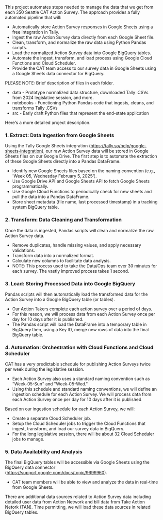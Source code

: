 This project automates steps needed to manage the data that we get from each 350 Seattle CAT Action Survey. The approach provides a fully automated pipeline that will:
 - Automatically store Action Survey responses in Google Sheets using a free integration in Tally.
 - Ingest the raw Action Survey data directly from each Google Sheet file.
 - Clean, transform, and normalize the raw data using Python Pandas scripts.
 - Load the normalized Action Survey data into Google BigQuery tables.
 - Automate the ingest, transform, and load process using Google Cloud Functions and Cloud Scheduler.
 - Provide the CAT team access to our survey data in Google Sheets using a Google Sheets data connector for BigQuery.

PLEASE NOTE: Brief description of files in each folder.
 - data - Prototype normalized data structure, downloaded Tally .CSVs from 2024 legislative session, and more.
 - notebooks - Functioning Python Pandas code that ingests, cleans, and transforms Tally .CSVs
 - src - Early draft Python files that represent the end-state application

Here's a more detailed project description.

### 1. Extract: Data Ingestion from Google Sheets
Using the Tally Google Sheets integration (https://tally.so/help/google-sheets-integration), our raw Action Survey data will be stored in Google Sheets files on our Google Drive. The first step is to automate the extraction of these Google Sheets directly into a Pandas DataFrame. 
 - Identify new Google Sheets files based on the naming convention (e.g., 'Week 05, Wednesday February 5, 2025').
 - Use Google Drive API and Google Sheets API to fetch Google Sheets programmatically.
 - Use Google Cloud Functions to periodically check for new sheets and pull the data into a Pandas DataFrame.
 - Store sheet metadata (file name, last processed timestamp) in a tracking system BigQuery table.

### 2. Transform: Data Cleaning and Transformation
Once the data is ingested, Pandas scripts will clean and normalize the raw Action Survey data.
 - Remove duplicates, handle missing values, and apply necessary validations.
 - Transform data into a normalized format.
 - Calculate new columns to facilitate data analysis.
 - NOTE: This process used to take the Data/Ops team over 30 minutes for each survey. The vastly improved process takes 1 second.

### 3. Load: Storing Processed Data into Google BigQuery
Pandas scripts will then automatically load the transformed data for the Action Survey into a Google BigQuery table (or tables).
 - Our Action Takers complete each action survey over a period of days.
 - For this reason, we will process data from each Action Survey once per day for 10 days after it is published.
 - The Pandas script will load the DataFrame into a temporary table in BigQuery then, using a Key ID, merge new rows of data into the final BigQuery table.

### 4. Automation: Orchestration with Cloud Functions and Cloud Scheduler
CAT has a very predictable schedule for publishing Action Surveys twice per week during the legislative session. 
 - Each Action Survey also uses a standard naming convention such as "Week-05-Sun" and "Week-05-Wed."
 - Using this schedule and standard naming conventions, we will define an ingestion schedule for each Action Survey. We will process data from each Action Survey once per day for 10 days after it is published.

Based on our ingestion schedule for each Action Survey, we will:
 - Create a separate Cloud Scheduler job.
 - Setup the Cloud Scheduler jobs to trigger the Cloud Functions that ingest, transform, and load our survey data in BigQuery.
 - For the long legislative session, there will be about 32 Cloud Scheduler jobs to manage.

### 5. Data Availability and Analysis
The final BigQuery tables will be accessible via Google Sheets using the BigQuery data connector (https://support.google.com/docs/topic/9699960). 
 - CAT team members will be able to view and analyze the data in real-time from Google Sheets.

There are additional data sources related to Action Survey data including detailed user data from Action Network and bill data from Take Action Netork (TAN). Time permitting, we will load these data sources in related BigQuery tables.